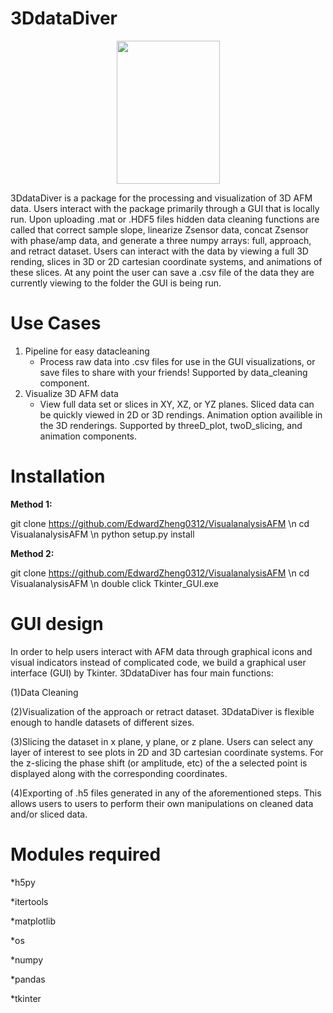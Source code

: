 # 3DdataDiver
<p align="center">
<img src="https://raw.githubusercontent.com/EdwardZheng0312/VisualanalysisAFM/master/doc/deep-diver.png" width="165" height="229">
</p>
3DdataDiver is a package for the processing and visualization of 3D AFM data.  Users interact with the package primarily through
a GUI that is locally run.  Upon uploading .mat or .HDF5 files hidden data cleaning functions are called that correct sample slope,
linearize Zsensor data, concat Zsensor with phase/amp data, and generate a three numpy arrays: full, approach, and retract dataset.
Users can interact with the data by viewing a full 3D rending, slices in 3D or 2D cartesian coordinate systems, and animations of
these slices.  At any point the user can save a .csv file of the data they are currently viewing to the folder the GUI is being
run.

# Use Cases
1. Pipeline for easy datacleaning
	* Process raw data into .csv files for use in the GUI visualizations, or save files to share with your friends!  Supported
	by data_cleaning component.
2. Visualize 3D AFM data
	* View full data set or slices in XY, XZ, or YZ planes.  Sliced data can be quickly viewed in 2D or 3D rendings.  Animation
	option availible in the 3D renderings. Supported by threeD_plot, twoD_slicing, and  animation components.   
# Installation
__Method 1:__ 

git clone https://github.com/EdwardZheng0312/VisualanalysisAFM \n
cd VisualanalysisAFM \n
python setup.py install

__Method 2:__

git clone https://github.com/EdwardZheng0312/VisualanalysisAFM \n
cd VisualanalysisAFM \n
double click Tkinter_GUI.exe

# GUI design
In  order to help users interact with AFM data  through graphical icons and visual indicators instead of complicated code, we build a graphical user interface (GUI) by Tkinter.
3DdataDiver has four main functions:

(1)Data Cleaning 

(2)Visualization of the approach or retract dataset.  3DdataDiver is flexible enough to handle datasets of different sizes. 

(3)Slicing the dataset in x plane, y plane, or z plane.  Users can select any layer of interest to see plots in 2D and 3D  cartesian coordinate systems. For the z-slicing the phase shift (or amplitude, etc) of the a selected point is displayed along with the corresponding coordinates.

(4)Exporting of .h5 files generated in any of the aforementioned steps.  This allows users to users to perform their own manipulations on cleaned data and/or sliced data.

# Modules required
*h5py

*itertools

*matplotlib

*os

*numpy

*pandas

*tkinter
